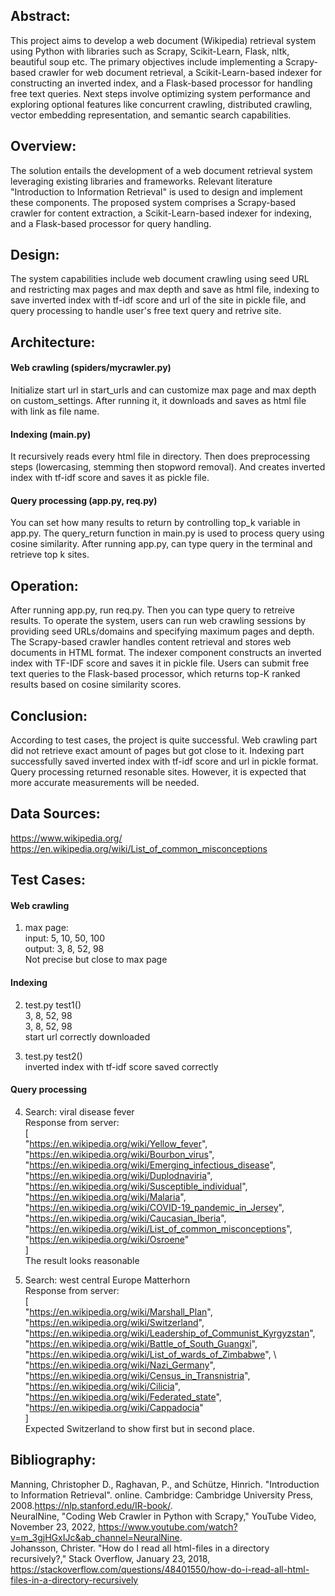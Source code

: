 ## Abstract:
This project aims to develop a web document (Wikipedia) retrieval system using Python with libraries such as Scrapy, Scikit-Learn, Flask, nltk, beautiful soup etc. The primary objectives include implementing a Scrapy-based crawler for web document retrieval, a Scikit-Learn-based indexer for constructing an inverted index, and a Flask-based processor for handling free text queries. Next steps involve optimizing system performance and exploring optional features like concurrent crawling, distributed crawling, vector embedding representation, and semantic search capabilities.

## Overview:
The solution entails the development of a web document retrieval system leveraging existing libraries and frameworks. Relevant literature "Introduction to Information Retrieval" is used to design and implement these components. The proposed system comprises a Scrapy-based crawler for content extraction, a Scikit-Learn-based indexer for indexing, and a Flask-based processor for query handling.

## Design:
The system capabilities include web document crawling using seed URL and restricting max pages and max depth and save as html file, indexing to save inverted index with tf-idf score and url of the site in pickle file, and query processing to handle user's free text query and retrive site. 

## Architecture:
#### Web crawling (spiders/mycrawler.py)
Initialize start url in start_urls and can customize max page and max depth on custom_settings. After running it, it downloads and saves as html file with link as file name. 
#### Indexing (main.py)
It recursively reads every html file in directory. 
Then does preprocessing steps (lowercasing, stemming then stopword removal).
And creates inverted index with tf-idf score and saves it as pickle file. 
#### Query processing (app.py, req.py)
You can set how many results to return by controlling top_k variable in app.py. The query_return function in main.py is used to process query using cosine similarity. After running app.py, can type query in the terminal and retrieve top k sites.

## Operation:
After running app.py, run req.py. Then you can type query to retreive results.
To operate the system, users can run web crawling sessions by providing seed URLs/domains and specifying maximum pages and depth. 
The Scrapy-based crawler handles content retrieval and stores web documents in HTML format. The indexer component constructs an inverted index with TF-IDF score and saves it in pickle file. 
Users can submit free text queries to the Flask-based processor, which returns top-K ranked results based on cosine similarity scores.

## Conclusion:
According to test cases, the project is quite successful. Web crawling part did not retrieve exact amount of pages but got close to it. Indexing part successfully saved inverted index with tf-idf score and url in pickle format. Query processing returned resonable sites. However, it is expected that more accurate measurements will be needed.

## Data Sources:
https://www.wikipedia.org/ \
https://en.wikipedia.org/wiki/List_of_common_misconceptions

## Test Cases:
#### Web crawling
1. max page: \
input: 5, 10, 50, 100 \
output: 3, 8, 52, 98 \
Not precise but close to max page

#### Indexing
2. test.py test1() \
3, 8, 52, 98 \
3, 8, 52, 98 \
start url correctly downloaded 

3. test.py test2() \
inverted index with tf-idf score saved correctly 

#### Query processing
4. Search: viral disease fever \
Response from server: \
[ \
    "https://en.wikipedia.org/wiki/Yellow_fever", \
    "https://en.wikipedia.org/wiki/Bourbon_virus", \
    "https://en.wikipedia.org/wiki/Emerging_infectious_disease", \
    "https://en.wikipedia.org/wiki/Duplodnaviria", \
    "https://en.wikipedia.org/wiki/Susceptible_individual", \
    "https://en.wikipedia.org/wiki/Malaria", \
    "https://en.wikipedia.org/wiki/COVID-19_pandemic_in_Jersey", \
    "https://en.wikipedia.org/wiki/Caucasian_Iberia", \
    "https://en.wikipedia.org/wiki/List_of_common_misconceptions", \
    "https://en.wikipedia.org/wiki/Osroene" \
] \
The result looks reasonable

5. Search: west central Europe Matterhorn \
Response from server: \
[ \
    "https://en.wikipedia.org/wiki/Marshall_Plan", \
    "https://en.wikipedia.org/wiki/Switzerland", \
    "https://en.wikipedia.org/wiki/Leadership_of_Communist_Kyrgyzstan", \
    "https://en.wikipedia.org/wiki/Battle_of_South_Guangxi", \
    "https://en.wikipedia.org/wiki/List_of_wards_of_Zimbabwe", \        
    "https://en.wikipedia.org/wiki/Nazi_Germany", \
    "https://en.wikipedia.org/wiki/Census_in_Transnistria", \
    "https://en.wikipedia.org/wiki/Cilicia", \
    "https://en.wikipedia.org/wiki/Federated_state", \
    "https://en.wikipedia.org/wiki/Cappadocia" \
] \
Expected Switzerland to show first but in second place.

## Bibliography:
Manning, Christopher D., Raghavan, P., and Schütze, Hinrich.
"Introduction to Information Retrieval". online. Cambridge: Cambridge University Press, 2008.https://nlp.stanford.edu/IR-book/. \
NeuralNine, "Coding Web Crawler in Python with Scrapy," YouTube Video, November 23, 2022, https://www.youtube.com/watch?v=m_3gjHGxIJc&ab_channel=NeuralNine. \
Johansson, Christer. "How do I read all html-files in a directory recursively?," Stack Overflow, January 23, 2018, https://stackoverflow.com/questions/48401550/how-do-i-read-all-html-files-in-a-directory-recursively
